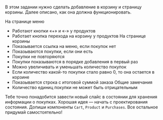 В этом задании нужно сделать добавление в корзину и страницу корзины.
Далее описано, как она должна функционировать.

На странице меню
- Работают кнопки «+» и «-» у продуктов
- Работает кнопка перехода на корзину у продуктов
На странице корзины
- Показывается ссылка на меню, если покупок нет
- Показываются покупки, если они есть
- Покупки не повторяются
- Покупки показываются в порядке добавления в первый раз
- Можно увеличивать и уменьшать количество покупок
- Если количество какой-то покупки стало равно 0, то она остается в корзине
- Показывается строка с итоговой суммой заказа
Общие замечания
- Количество единиц покупки не может быть отрицательным

Тебе точно понадобится завести новый слайс в состоянии для хранения информации о покупках.
Хорошая идея — начать с проектирования состояния.
Допиши компоненты `Cart`, `Product` и `Purchases`.
Все остальное придумай самостоятельно!
